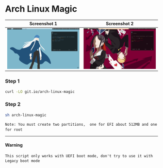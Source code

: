 # Arch Linux Magic

| Screenshot 1 | Screenshot 2|
|---|---|
|![Screenshot 1](./ss/ss-1.jpg) | ![Screenshot 2](./ss/ss-2.jpg) |

### Step 1
```sh
curl -LO git.io/arch-linux-magic
```

### Step 2
```sh
sh arch-linux-magic
```

`
Note: You must create two partitions, 
one for EFI about 512MB and one for root
`

<hr>

#### Warning 
```
This script only works with UEFI boot mode, don't try to use it with Legacy boot mode
```
